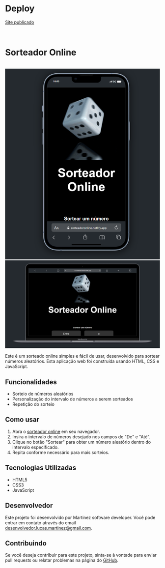 <h1>Deploy</h1>
<a href="https://sorteadoronline.netlify.app/">Site publicado</a>
<br>
<br>
<br>
 <h1>Sorteador Online</h1>
<br>
<img src="./assets/Captura de tela 2024-02-13 160617.png">
<img src="./assets/Captura de tela 2024-02-13 160652.png">
<br>
<p>Este é um sorteado online simples e fácil de usar, desenvolvido para sortear números aleatórios. Esta aplicação web foi construída usando HTML, CSS e JavaScript.</p>

<h2>Funcionalidades</h2>
<ul>
    <li>Sorteio de números aleatórios</li>
    <li>Personalização do intervalo de números a serem sorteados</li>
    <li>Repetição do sorteio</li>
</ul>

<h2>Como usar</h2>
  <ol>
    <li>Abra o <a href="https://sorteadoronline.netlify.app/">sorteador online</a> em seu navegador.</li>
    <li>Insira o intervalo de números desejado nos campos de "De" e "Até".</li>
    <li>Clique no botão "Sortear" para obter um número aleatório dentro do intervalo especificado.</li>
    <li>Repita conforme necessário para mais sorteios.</li>
  </ol>

 <h2>Tecnologias Utilizadas</h2>
  <ul>
    <li>HTML5</li>
    <li>CSS3</li>
    <li>JavaScript</li>
  </ul>

 <h2>Desenvolvedor</h2>
<p>Este projeto foi desenvolvido por Martinez software developer. Você pode entrar em contato através do email <a href="mailto:desenvolvedor.lucas.martinez@gmail.com">desenvolvedor.lucas.martinez@gmail.com</a>.</p>

<h2>Contribuindo</h2>
<p>Se você deseja contribuir para este projeto, sinta-se à vontade para enviar pull requests ou relatar problemas na página do <a href="https://github.com/LucMLC/Projeto-Sorteador">GitHub</a>.</p>
